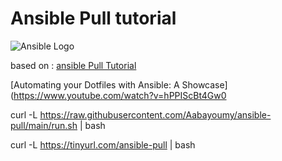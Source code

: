 # Ansible Pull tutorial

![Ansible Logo](https://www.learnlinux.tv/wp-content/uploads/2020/12/ansible-e1607524003363.png)

based on :
[ansible Pull Tutorial](https://github.com/LearnLinuxTV/ansible_pull_tutorial)

[Automating your Dotfiles with Ansible: A Showcase](https://www.youtube.com/watch?v=hPPIScBt4Gw0




curl -L https://raw.githubusercontent.com/Aabayoumy/ansible-pull/main/run.sh | bash

curl -L https://tinyurl.com/ansible-pull | bash
